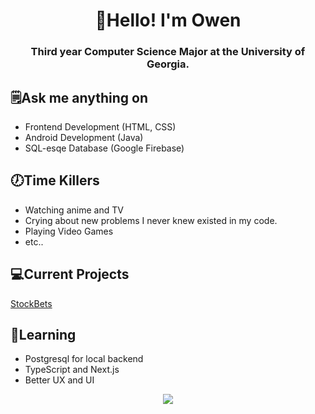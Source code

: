 <h1 align="center">👋Hello! I'm Owen</h1>

<h3 align="center">Third year Computer Science Major at the University of Georgia.</h3>

## 🗒Ask me anything on
- Frontend Development (HTML, CSS)
- Android Development (Java)
- SQL-esqe Database (Google Firebase)

## 🕖Time Killers
- Watching anime and TV
- Crying about new problems I never knew existed in my code.
- Playing Video Games
- etc..

## 💻Current Projects
[StockBets](https://github.com/Tran-Steven/StockBets)

## 💬Learning
- Postgresql for local backend
- TypeScript and Next.js
- Better UX and UI

<p align="center">
<a href="https://git.io/streak-stats">
  <img src="https://streak-stats.demolab.com?user=owen-na&theme=dracula&date_format=M%20j%5B%2C%20Y%5D"/>
</a></p>
